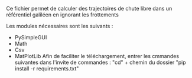 Ce fichier permet de calculer des trajectoires de chute libre dans un référentiel galiléen en ignorant les frottements

Les modules nécessaires sont les suivants :
- PySimpleGUI
- Math
- Csv
- MatPlotLib
Afin de faciliter le téléchargement, entrer les cmmandes suivantes dans l'invite de commandes :
  "cd" + chemin du dossier
  "pip install -r requirements.txt"
